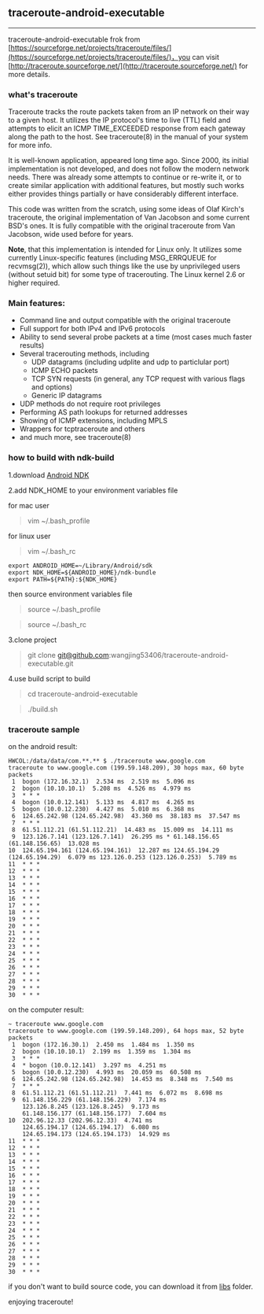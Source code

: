 ## traceroute-android-executable

---

traceroute-android-executable frok from [https://sourceforge.net/projects/traceroute/files/](https://sourceforge.net/projects/traceroute/files/)，you can visit [http://traceroute.sourceforge.net/](http://traceroute.sourceforge.net/) for more details.

### what's traceroute

Traceroute tracks the route packets taken from an IP network on their way to a given host. It utilizes the IP protocol's time to live (TTL) field and attempts to elicit an ICMP TIME_EXCEEDED response from each gateway along the path to the host. See traceroute(8) in the manual of your system for more info.

It is well-known application, appeared long time ago. Since 2000, its initial implementation is not developed, and does not follow the modern network needs. There was already some attempts to continue or re-write it, or to create similar application with additional features, but mostly such works either provides things partially or have considerably different interface.

This code was written from the scratch, using some ideas of Olaf Kirch's traceroute, the original implementation of Van Jacobson and some current BSD's ones. It is fully compatible with the original traceroute from Van Jacobson, wide used before for years.

**Note**, that this implementation is intended for Linux only. It utilizes some currently Linux-specific features (including MSG_ERRQUEUE for recvmsg(2)), which allow such things like the use by unprivileged users (without setuid bit) for some type of tracerouting. The Linux kernel 2.6 or higher required.

### Main features:

- Command line and output compatible with the original traceroute
- Full support for both IPv4 and IPv6 protocols
- Ability to send several probe packets at a time (most cases much faster results)
- Several tracerouting methods, including
   * UDP datagrams (including udplite and udp to particlular port)
   * ICMP ECHO packets
   * TCP SYN requests (in general, any TCP request with various flags and options)
   * Generic IP datagrams
- UDP methods do not require root privileges
- Performing AS path lookups for returned addresses
- Showing of ICMP extensions, including MPLS
- Wrappers for tcptraceroute and others
- and much more, see traceroute(8)

### how to build with ndk-build

1.download [Android NDK](https://developer.android.google.cn/ndk/downloads/)

2.add NDK_HOME to your environment variables file  

for mac user

> vim ~/.bash_profile

for linux user

> vim ~/.bash_rc

```
export ANDROID_HOME=~/Library/Android/sdk
export NDK_HOME=${ANDROID_HOME}/ndk-bundle
export PATH=${PATH}:${NDK_HOME}
```

then source environment variables file

> source ~/.bash_profile 

> source ~/.bash_rc

3.clone project

> git clone git@github.com:wangjing53406/traceroute-android-executable.git

4.use build script to build

> cd traceroute-android-executable

> ./build.sh

### traceroute sample

on the android result:

```
HWCOL:/data/data/com.**.** $ ./traceroute www.google.com
traceroute to www.google.com (199.59.148.209), 30 hops max, 60 byte packets
 1  bogon (172.16.32.1)  2.534 ms  2.519 ms  5.096 ms
 2  bogon (10.10.10.1)  5.208 ms  4.526 ms  4.979 ms
 3  * * *
 4  bogon (10.0.12.141)  5.133 ms  4.817 ms  4.265 ms
 5  bogon (10.0.12.230)  4.427 ms  5.010 ms  6.368 ms
 6  124.65.242.98 (124.65.242.98)  43.360 ms  38.183 ms  37.547 ms
 7  * * *
 8  61.51.112.21 (61.51.112.21)  14.483 ms  15.009 ms  14.111 ms
 9  123.126.7.141 (123.126.7.141)  26.295 ms * 61.148.156.65 (61.148.156.65)  13.028 ms
10  124.65.194.161 (124.65.194.161)  12.287 ms 124.65.194.29 (124.65.194.29)  6.079 ms 123.126.0.253 (123.126.0.253)  5.789 ms
11  * * *
12  * * *
13  * * *
14  * * *
15  * * *
16  * * *
17  * * *
18  * * *
19  * * *
20  * * *
21  * * *
22  * * *
23  * * *
24  * * *
25  * * *
26  * * *
27  * * *
28  * * *
29  * * *
30  * * *
```

on the computer result:

```
~ traceroute www.google.com
traceroute to www.google.com (199.59.148.209), 64 hops max, 52 byte packets
 1  bogon (172.16.30.1)  2.450 ms  1.484 ms  1.350 ms
 2  bogon (10.10.10.1)  2.199 ms  1.359 ms  1.304 ms
 3  * * *
 4  * bogon (10.0.12.141)  3.297 ms  4.251 ms
 5  bogon (10.0.12.230)  4.993 ms  20.059 ms  60.508 ms
 6  124.65.242.98 (124.65.242.98)  14.453 ms  8.348 ms  7.540 ms
 7  * * *
 8  61.51.112.21 (61.51.112.21)  7.441 ms  6.072 ms  8.698 ms
 9  61.148.156.229 (61.148.156.229)  7.174 ms
    123.126.8.245 (123.126.8.245)  9.173 ms
    61.148.156.177 (61.148.156.177)  7.604 ms
10  202.96.12.33 (202.96.12.33)  4.741 ms
    124.65.194.17 (124.65.194.17)  6.080 ms
    124.65.194.173 (124.65.194.173)  14.929 ms
11  * * *
12  * * *
13  * * *
14  * * *
15  * * *
16  * * *
17  * * *
18  * * *
19  * * *
20  * * *
21  * * *
22  * * *
23  * * *
24  * * *
25  * * *
26  * * *
27  * * *
28  * * *
29  * * *
30  * * *
```

if you don't want to build source code, you can download it from [libs](libs) folder.

enjoying traceroute!
